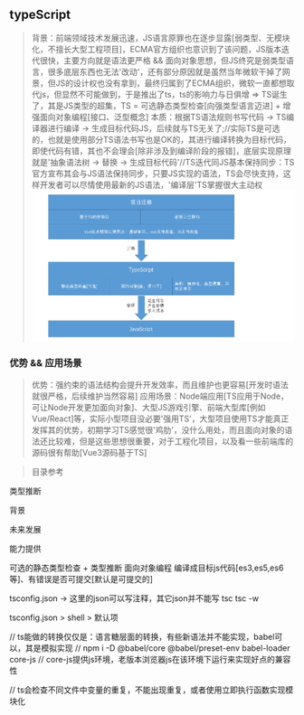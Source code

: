 ## typeScript
> 背景：前端领域技术发展迅速，JS语言原罪也在逐步显露[弱类型、无模块化，不擅长大型工程项目]，ECMA官方组织也意识到了该问题，JS版本迭代很快，主要方向就是语法更严格 && 面向对象思想，但JS终究是弱类型语言，很多底层东西也无法'改动'，还有部分原因就是虽然当年微软干掉了网景，但JS的设计权也没有拿到，最终归属到了ECMA组织，微软一直都想取代js，但显然不可能做到，于是推出了ts，ts的影响力与日俱增 => TS诞生了，其是JS类型的超集，TS = 可选静态类型检查[向强类型语言迈进] + 增强面向对象编程[接口、泛型概念]
> 本质：根据TS语法规则书写代码 -> TS编译器进行编译 -> 生成目标代码JS，后续就与TS无关了;//实际TS是可选的，也就是使用部分TS语法书写也是OK的，其进行编译转换为目标代码，即使代码有错，其也不会理会[除非涉及到编译阶段的报错]，底层实现原理就是'抽象语法树 -> 替换 -> 生成目标代码'//TS迭代同JS基本保持同步：TS官方宣布其会与JS语法保持同步，只要JS实现的语法，TS会尽快支持，这样开发者可以尽情使用最新的JS语法，'编译层'TS掌握很大主动权
![](assets/typescript.png)

### 优势 && 应用场景
> 优势：强约束的语法结构会提升开发效率，而且维护也更容易[开发时语法就很严格，后续维护当然容易]
> 应用场景：Node端应用[TS应用于Node，可让Node开发更加面向对象]、大型JS游戏引擎、前端大型库[例如Vue/React]等，实际小型项目没必要'强用TS'，大型项目使用TS才能真正发挥其的优势，初期学习TS感觉很'鸡肋'，没什么用处，而且面向对象的语法还比较难，但是这些思想很重要，对于工程化项目，以及看一些前端库的源码很有帮助[Vue3源码基于TS]







> 



> 目录参考









类型推断







背景

未来发展

能力提供

可选的静态类型检查 + 类型推断
面向对象编程
编译成目标js代码[es3,es5,es6等]、有错误是否可提交[默认是可提交的]


tsconfig.json -> 这里的json可以写注释，其它json并不能写
tsc
tsc -w

tsconfig.json > shell > 默认项


// ts能做的转换仅仅是：语言糖层面的转换，有些新语法并不能实现，babel可以，其是模拟实现
// npm i -D @babel/core @babel/preset-env babel-loader core-js
// core-js提供js环境，老版本浏览器js在该环境下运行来实现好点的兼容性


// ts会检查不同文件中变量的重复，不能出现重复，或者使用立即执行函数实现模块化
